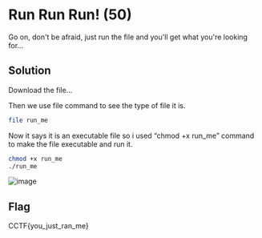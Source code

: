 # Run Run Run! (50)

Go on, don't be afraid, just run the file and you'll get what you're looking for...

## Solution

Download the file...

Then we use file command to see the type of file it is.
```bash
file run_me
```
Now it says it is an executable file so i used “chmod +x run_me” command to make the file executable and run it.
```bash
chmod +x run_me
./run_me
```

![image](https://github.com/joykhaneja/CyCog-CTF-2024-Writeups/assets/126105931/757b2b25-531a-453e-9a23-7a390a9793da)


## Flag
CCTF{you_just_ran_me}
